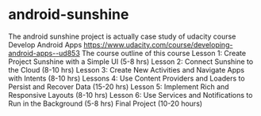 # android-sunshine
The android sunshine project is actually case study of udacity course Develop Android Apps https://www.udacity.com/course/developing-android-apps--ud853
The course outline of this course 
Lesson 1: Create Project Sunshine with a Simple UI (5-8 hrs)
Lesson 2: Connect Sunshine to the Cloud (8-10 hrs)
Lesson 3: Create New Activities and Navigate Apps with Intents (8-10 hrs)
Lessons 4: Use Content Providers and Loaders to Persist and Recover Data (15-20 hrs)
Lesson 5: Implement Rich and Responsive Layouts (8-10 hrs)
Lesson 6: Use Services and Notifications to Run in the Background (5-8 hrs)
Final Project (10-20 hours)
